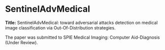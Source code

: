 # SentinelAdvMedical

**Title:** SentinelAdvMedical: toward adversarial attacks detection on medical image classification via Out-Of-Distribution strategies.

The paper was submitted to SPIE Medical Imaging: Computer Aid-Diagnosis (Under Review).

